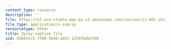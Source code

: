 ```yaml
---
content_type: resource
description: ''
file: https://ol-ocw-studio-app-qa.s3.amazonaws.com/courses/11-601-introduction-to-environmental-policy-and-planning-fall-2016/03b932c57f885b48ab511259fbdb5760_QNchkFi-VrE.vtt
file_type: application/x-subrip
resourcetype: Other
title: 3play caption file
uid: 03b932c5-7f88-5b48-ab51-1259fbdb5760
---
```

